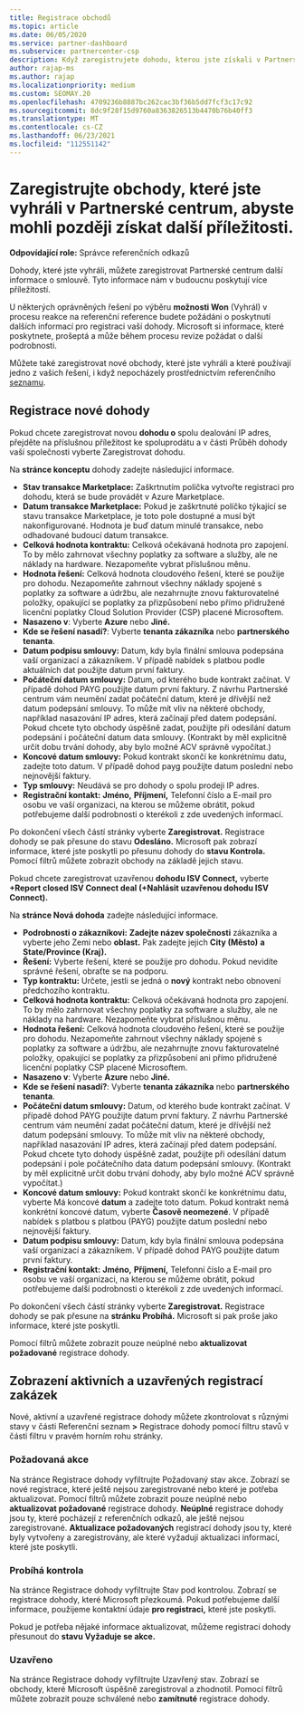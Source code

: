 ```yaml
---
title: Registrace obchodů
ms.topic: article
ms.date: 06/05/2020
ms.service: partner-dashboard
ms.subservice: partnercenter-csp
description: Když zaregistrujete dohodu, kterou jste získali v Partnerské centrum, pomůže vám Microsoft v budoucnu poskytnout více příležitostí.
author: rajap-ms
ms.author: rajap
ms.localizationpriority: medium
ms.custom: SEOMAY.20
ms.openlocfilehash: 4709236b8887bc262cac3bf36b5dd7fcf3c17c92
ms.sourcegitcommit: 8dc9f28f15d9760a8363826513b4470b76b40ff3
ms.translationtype: MT
ms.contentlocale: cs-CZ
ms.lasthandoff: 06/23/2021
ms.locfileid: "112551142"
---
```

# <a name="register-deals-youve-won-in-partner-center-so-you-can-get-more-opportunities-later"></a>Zaregistrujte obchody, které jste vyhráli v Partnerské centrum, abyste mohli později získat další příležitosti.

**Odpovídající role:** Správce referenčních odkazů

Dohody, které jste vyhráli, můžete zaregistrovat Partnerské centrum další informace o smlouvě. Tyto informace nám v budoucnu poskytují více příležitostí.

U některých oprávněných řešení po [](manage-leads.md)výběru **možnosti Won** (Vyhrál) v procesu reakce na referenční reference budete požádáni o poskytnutí dalších informací pro registraci vaší dohody. Microsoft si informace, které poskytnete, prošeptá a může během procesu revize požádat o další podrobnosti.

Můžete také zaregistrovat nové obchody, které jste vyhráli a které používají jedno z vašich řešení, i když nepocházely prostřednictvím referenčního [seznamu](referrals.md).

## <a name="register-a-new-deal"></a>Registrace nové dohody

Pokud chcete zaregistrovat novou **dohodu o** spolu dealování  IP adres, přejděte na příslušnou příležitost ke spoluprodátu a v části Průběh dohody vaší společnosti vyberte Zaregistrovat dohodu.

Na **stránce konceptu** dohody zadejte následující informace.

- **Stav transakce Marketplace:** Zaškrtnutím políčka vytvořte registraci pro dohodu, která se bude provádět v Azure Marketplace.
- **Datum transakce Marketplace:** Pokud je zaškrtnuté políčko týkající se stavu transakce Marketplace, je toto pole dostupné a musí být nakonfigurované. Hodnota je buď datum minulé transakce, nebo odhadované budoucí datum transakce.
- **Celková hodnota kontraktu:** Celková očekávaná hodnota pro zapojení. To by mělo zahrnovat všechny poplatky za software a služby, ale ne náklady na hardware. Nezapomeňte vybrat příslušnou měnu.
- **Hodnota řešení:** Celková hodnota cloudového řešení, které se použije pro dohodu. Nezapomeňte zahrnout všechny náklady spojené s poplatky za software a údržbu, ale nezahrnujte znovu fakturovatelné položky, opakující se poplatky za přizpůsobení nebo přímo přidružené licenční poplatky Cloud Solution Provider (CSP) placené Microsoftem.
- **Nasazeno v**: Vyberte **Azure** nebo **Jiné.**
- **Kde se řešení nasadí?**: Vyberte **tenanta zákazníka** nebo **partnerského tenanta**.
- **Datum podpisu smlouvy:** Datum, kdy byla finální smlouva podepsána vaší organizací a zákazníkem. V případě nabídek s platbou podle aktuálních dat použijte datum první faktury.
- **Počáteční datum smlouvy:** Datum, od kterého bude kontrakt začínat. V případě dohod PAYG použijte datum první faktury. Z návrhu Partnerské centrum vám neumění zadat počáteční datum, které je dřívější než datum podepsání smlouvy. To může mít vliv na některé obchody, například nasazování IP adres, která začínají před datem podepsání. Pokud chcete tyto obchody úspěšně zadat,  použijte při odesílání datum podepsání i počáteční datum data smlouvy. (Kontrakt by měl explicitně určit dobu trvání dohody, aby bylo možné ACV správně vypočítat.)
- **Koncové datum smlouvy:** Pokud kontrakt skončí ke konkrétnímu datu, zadejte toto datum. V případě dohod payg použijte datum poslední nebo nejnovější faktury.
- **Typ smlouvy:** Neudává se pro dohody o spolu prodeji IP adres.
- **Registrační kontakt:** **Jméno,** **Příjmení,** Telefonní číslo  a E-mail pro osobu ve vaší organizaci, na kterou se můžeme obrátit, pokud potřebujeme další podrobnosti o kterékoli z zde uvedených informací. 

Po dokončení všech částí stránky vyberte **Zaregistrovat.** Registrace dohody se pak přesune do stavu **Odesláno.** Microsoft pak zobrazí informace, které jste poskytli po přesunu dohody do **stavu Kontrola.** Pomocí filtrů můžete zobrazit obchody na základě jejich stavu.

Pokud chcete zaregistrovat uzavřenou **dohodu ISV Connect,** vyberte **+Report closed ISV Connect deal (+Nahlásit uzavřenou dohodu ISV Connect).**

Na **stránce Nová dohoda** zadejte následující informace.

- **Podrobnosti o zákazníkovi:** **Zadejte název společnosti** zákazníka a vyberte jeho Zemi nebo **oblast.** Pak zadejte jejich **City (Město)** **a State/Province (Kraj).**
- **Řešení:** Vyberte řešení, které se použije pro dohodu. Pokud nevidíte správné řešení, obraťte se na podporu.
- **Typ kontraktu:** Určete, jestli  se jedná o **nový** kontrakt nebo obnovení předchozího kontraktu.
- **Celková hodnota kontraktu:** Celková očekávaná hodnota pro zapojení. To by mělo zahrnovat všechny poplatky za software a služby, ale ne náklady na hardware. Nezapomeňte vybrat příslušnou měnu.
- **Hodnota řešení:** Celková hodnota cloudového řešení, které se použije pro dohodu. Nezapomeňte zahrnout všechny náklady spojené s poplatky za software a údržbu, ale nezahrnujte znovu fakturovatelné položky, opakující se poplatky za přizpůsobení ani přímo přidružené licenční poplatky CSP placené Microsoftem.
- **Nasazeno v**: Vyberte **Azure** nebo **Jiné.**
- **Kde se řešení nasadí?**: Vyberte **tenanta zákazníka** nebo **partnerského tenanta**.
- **Počáteční datum smlouvy:** Datum, od kterého bude kontrakt začínat. V případě dohod PAYG použijte datum první faktury. Z návrhu Partnerské centrum vám neumění zadat počáteční datum, které je dřívější než datum podepsání smlouvy. To může mít vliv na některé obchody, například nasazování IP adres, která začínají před datem podepsání. Pokud chcete tyto dohody úspěšně zadat,  použijte při odesílání datum podepsání i pole počátečního data datum podepsání smlouvy. (Kontrakt by měl explicitně určit dobu trvání dohody, aby bylo možné ACV správně vypočítat.)
- **Koncové datum smlouvy:** Pokud kontrakt skončí ke konkrétnímu datu, vyberte Má koncové **datum** a zadejte toto datum. Pokud kontrakt nemá konkrétní koncové datum, vyberte **Časově neomezené**. V případě nabídek s platbou s platbou (PAYG) použijte datum poslední nebo nejnovější faktury.
- **Datum podpisu smlouvy:** Datum, kdy byla finální smlouva podepsána vaší organizací a zákazníkem. V případě dohod PAYG použijte datum první faktury.
- **Registrační kontakt:** **Jméno,** **Příjmení,** Telefonní číslo  a E-mail pro osobu ve vaší organizaci, na kterou se můžeme obrátit, pokud potřebujeme další podrobnosti o kterékoli z zde uvedených informací. 

Po dokončení všech částí stránky vyberte **Zaregistrovat.** Registrace dohody se pak přesune na **stránku Probíhá.** Microsoft si pak proše jako informace, které jste poskytli.

Pomocí filtrů můžete zobrazit  pouze neúplné nebo **aktualizovat požadované** registrace dohody.

## <a name="viewing-active-and-closed-deal-registrations"></a>Zobrazení aktivních a uzavřených registrací zakázek

Nové, aktivní a uzavřené registrace dohody můžete zkontrolovat s různými stavy v části Referenční seznam **>** Registrace dohody pomocí filtru stavů v části filtru v pravém horním rohu stránky.

### <a name="action-required"></a>Požadovaná akce

Na stránce Registrace dohody vyfiltrujte Požadovaný stav akce. Zobrazí se nové registrace, které ještě nejsou zaregistrované nebo které je potřeba aktualizovat. Pomocí filtrů můžete zobrazit  pouze neúplné nebo **aktualizovat požadované** registrace dohody. **Neúplné** registrace dohody jsou ty, které pocházejí z referenčních odkazů, ale ještě nejsou zaregistrované. **Aktualizace požadovaných** registrací dohody jsou ty, které byly vytvořeny a zaregistrovány, ale které vyžadují aktualizaci informací, které jste poskytli.

### <a name="under-review"></a>Probíhá kontrola

Na stránce Registrace dohody vyfiltrujte Stav pod kontrolou. Zobrazí se registrace dohody, které Microsoft přezkoumá. Pokud potřebujeme další informace, použijeme kontaktní údaje **pro registraci,** které jste poskytli.

Pokud je potřeba nějaké informace aktualizovat, můžeme registraci dohody přesunout do **stavu Vyžaduje se akce.**

### <a name="closed"></a>Uzavřeno

Na stránce Registrace dohody vyfiltrujte Uzavřený stav. Zobrazí se obchody, které Microsoft úspěšně zaregistroval a zhodnotil. Pomocí filtrů můžete zobrazit  pouze schválené nebo **zamítnuté** registrace dohody.
